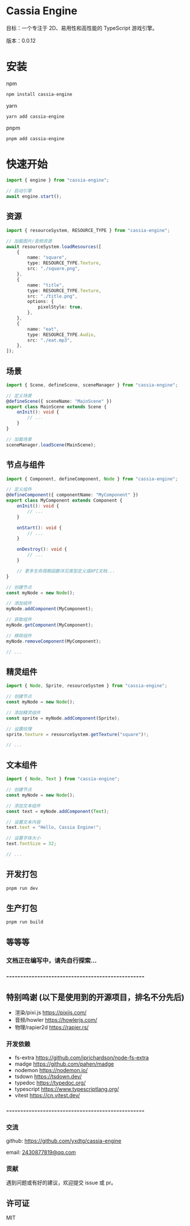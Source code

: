 # Cassia Engine

目标：一个专注于 2D、易用性和高性能的 TypeScript 游戏引擎。

版本：0.0.12

# 安装

npm

```bash
npm install cassia-engine
```

yarn

```bash
yarn add cassia-engine
```

pnpm

```bash
pnpm add cassia-engine
```

# 快速开始

```typescript
import { engine } from "cassia-engine";

// 启动引擎
await engine.start();
```

## 资源

```typescript
import { resourceSystem, RESOURCE_TYPE } from "cassia-engine";

// 加载图片/音频资源
await resourceSystem.loadResources([
    {
        name: "square",
        type: RESOURCE_TYPE.Texture,
        src: "./square.png",
    },
    {
        name: "title",
        type: RESOURCE_TYPE.Texture,
        src: "./title.png",
        options: {
            pixelStyle: true,
        },
    },
    {
        name: "eat",
        type: RESOURCE_TYPE.Audio,
        src: "./eat.mp3",
    },
]);
```

## 场景

```typescript
import { Scene, defineScene, sceneManager } from "cassia-engine";

// 定义场景
@defineScene({ sceneName: "MainScene" })
export class MainScene extends Scene {
    onInit(): void {
        // ...
    }
}

// 加载场景
sceneManager.loadScene(MainScene);
```

## 节点与组件

```typescript
import { Component, defineComponent, Node } from "cassia-engine";

// 定义组件
@defineComponent({ componentName: "MyComponent" })
export class MyComponent extends Component {
    onInit(): void {
        // ...
    }

    onStart(): void {
        // ...
    }

    onDestroy(): void {
        // ...
    }

    // 更多生命周期函数详见类型定义或API文档...
}

// 创建节点
const myNode = new Node();

// 添加组件
myNode.addComponent(MyComponent);

// 获取组件
myNode.getComponent(MyComponent);

// 移除组件
myNode.removeComponent(MyComponent);

// ...
```

## 精灵组件

```typescript
import { Node, Sprite, resourceSystem } from "cassia-engine";

// 创建节点
const myNode = new Node();

// 添加精灵组件
const sprite = myNode.addComponent(Sprite);

// 设置纹理
sprite.texture = resourceSystem.getTexture("square")!;

// ...
```

## 文本组件

```typescript
import { Node, Text } from "cassia-engine";

// 创建节点
const myNode = new Node();

// 添加文本组件
const text = myNode.addComponent(Text);

// 设置文本内容
text.text = "Hello, Cassia Engine!";

// 设置字体大小
text.fontSize = 32;

// ...
```

## 开发打包

```bash
pnpm run dev
```

## 生产打包

```bash
pnpm run build
```

##

## 等等等

### 文档正在编写中，请先自行探索...

### -------------------------------------------------

## 特别鸣谢 (以下是使用到的开源项目，排名不分先后)

-   渲染/pixi.js https://pixijs.com/
-   音频/howler https://howlerjs.com/
-   物理/rapier2d https://rapier.rs/

### 开发依赖

-   fs-extra https://github.com/jprichardson/node-fs-extra
-   madge https://github.com/pahen/madge
-   nodemon https://nodemon.io/
-   tsdown https://tsdown.dev/
-   typedoc https://typedoc.org/
-   typescript https://www.typescriptlang.org/
-   vitest https://cn.vitest.dev/

### -------------------------------------------------

### 交流

github: https://github.com/yxdtg/cassia-engine

email: <EMAIL> 2430877819@qq.com

### 贡献

遇到问题或有好的建议，欢迎提交 issue 或 pr。

## 许可证

MIT
